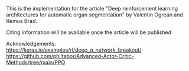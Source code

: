 This is the implementation for the article "Deep reinforcement learning architectures for automatic organ segmentation" by Valentin Ogrean and Remus Brad.

Citing information will be available once the article will be published

Acknowledgements:
https://keras.io/examples/rl/deep_q_network_breakout/
https://github.com/philtabor/Advanced-Actor-Critic-Methods/tree/main/PPO